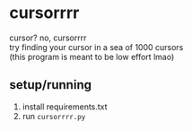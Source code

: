 # cursorrrr
cursor? no, cursorrrr <br>
try finding your cursor in a sea of 1000 cursors <br>
(this program is meant to be low effort lmao)

## setup/running
1. install requirements.txt
2. run `cursorrrr.py`


